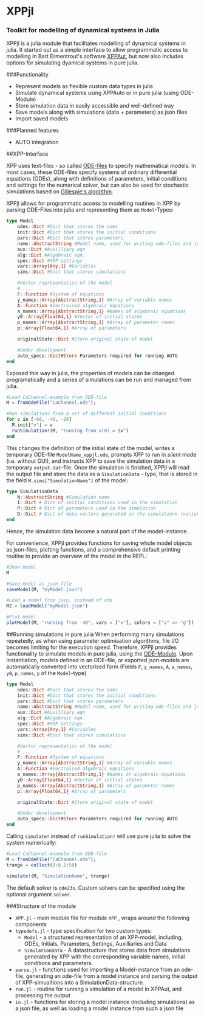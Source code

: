 # XPPjl
### Toolkit for modelling of dynamical systems in Julia

XPPjl is a julia module that facilitates modelling of dynamical systems in julia.
It started out as a simple interface to allow programmatic access to modelling in Bart Ermentrout's software [XPPAut](http://www.math.pitt.edu/~bard/xpp/xpp.html), but now also includes options for simulating dyamical systems in pure julia.

###Functionality
* Represent models as flexible custom data types in julia
* Simulate dynamical systems using XPPAuto or in pure julia (using ODE-Module)
* Store simulation data in easily accessible and well-defined way
* Save models along with simulations (data + parameters) as json files
* Import saved models

###Planned features
* AUTO integration

##XPP-Interface

XPP uses text-files - so called [ODE-files](http://www.math.pitt.edu/~bard/bardware/tut/xpptut.html#odefile) to specify mathematical models. In most cases, these ODE-files specify systems of ordinary differential equations (ODEs), along with definitions of parameters, initial conditions and settings for the numerical solver, but can also be used for stochastic simulations based on [Gillespie's algorithm](https://en.wikipedia.org/wiki/Gillespie_algorithm).

XPPjl allows for programmatic access to modelling routines in XPP by parsing ODE-Files into julia and representing them as `Model`-Types:

```julia
type Model
    odes::Dict #Dict that stores the odes
    init::Dict #Dict that stores the initial conditions
    pars::Dict #Dict that stores parameters
    name::AbstractString #Model name, used for writing ode-files and json
    aux::Dict #Auxilliary eqn
    alg::Dict #Algebraic eqn.
    spec::Dict #XPP settings
    vars::Array{Any,1} #Variables
    sims::Dict #Dict that stores simulations

    #Vector representation of the model
    #....
    F::Function #System of equations
    y_names::Array{AbstractString,1} #Array of variable names
    A::Function #Vectroised algebraic equations
    a_names::Array{AbstractString,1} #Names of algebraic equations
    y0::Array{Float64,1} #Vector of initial states
    p_names::Array{AbstractString,1} #Array of parameter names
    p::Array{Float64,1} #Array of parameters

    originalState::Dict #Store original state of model

    #Under development
    auto_specs::Dict#Store Parameters required for running AUTO
end
```

Exposed this way in julia, the properties of models can be changed programatically and a series of simulations can be run and managed from julia.  

```julia
#Load CaChannel-example from ODE-file
M = fromOdeFile("CaChannel.ode");

#Run simulations from a set of different initial conditions
for v in [-60, -40, -20]
  M.init["v"] = v
  runSimulation!(M, "running from v(0) = $v")
end
```

This changes the definition of the initial state of the model, writes a temporary ODE-file `ModelName_xppjl.ode`, prompts XPP to run in *silent* mode (i.e. without GUI), and instructs XPP to save the simulation data in a temporary `output.dat`-file. Once the simulation is finished, XPPjl will read the output file and store the data as a `SimulationData` - type, that is stored in the field `M.sims["SimulationName"]` of the model:

```julia
type SimulationData
    N::AbstractString #Simulation name
    I::Dict # Dict of initial conditions used in the simulation
    P::Dict # Dict of parameters used in the simulation
    D::Dict # Dict of data-vectors generated in the simulations (variables and auxilliary variables)
end
```
Hence, the simulation data become a natural part of the model-instance.

For convenience, XPPjl provides functions for saving whole model objects as json-files, plotting functions, and a comprehensive default printing routine to provide an overview of the model in the REPL:

```julia
#Show model
M

#Save model as json-file
saveModel(M, "myModel.json")

#Load a model from json, instead of ode
M2 = loadModel("myModel.json")

#Plot model
plotModel(M, "running from -40", vars = ["v"], colors = ["v" => "g"])
```

##Running simulations in pure julia
When performing many simulations repeatedly, as when using parameter optimisation algorithms, file I/O becomes limiting for the execution speed. Therefore, XPPjl provides functionality to simulate models in pure julia, using the [ODE-Module](https://github.com/JuliaLang/ODE.jl). Upon instantiation, models defined in an ODE-file, or exported json-models are automatically converted into vectorised form (Fields `F`, `y_names`, `A`, `a_names`, `y0`, `p_names`, `p` of the `Model`-type)

```julia
type Model
    odes::Dict #Dict that stores the odes
    init::Dict #Dict that stores the initial conditions
    pars::Dict #Dict that stores parameters
    name::AbstractString #Model name, used for writing ode-files and json
    aux::Dict #Auxilliary eqn
    alg::Dict #Algebraic eqn.
    spec::Dict #XPP settings
    vars::Array{Any,1} #Variables
    sims::Dict #Dict that stores simulations

    #Vector representation of the model
    #....
    F::Function #System of equations
    y_names::Array{AbstractString,1} #Array of variable names
    A::Function #Vectroised algebraic equations
    a_names::Array{AbstractString,1} #Names of algebraic equations
    y0::Array{Float64,1} #Vector of initial states
    p_names::Array{AbstractString,1} #Array of parameter names
    p::Array{Float64,1} #Array of parameters

    originalState::Dict #Store original state of model

    #Under development
    auto_specs::Dict#Store Parameters required for running AUTO
end
```

Calling `simulate!` instead of `runSimulation!` will use pure julia to solve the system numerically:

```julia
#Load CaChannel-example from ODE-file
M = fromOdeFile("CaChannel.ode");
trange = collect(0:0.1:50)

simulate!(M, "SimulationName", trange)
```

The default solver is `ode23s`. Custom solvers can be specified using the optional argument `solver`.

###Structure of the module

* `XPP.jl` - main module file for module `XPP` , wraps around the following components
* `typedefs.jl` - type specification for two custom types:
  * `Model` - a structured representation of an XPP-model, including, ODEs, Initials, Parameters, Settings, Auxilliaries and Data
  * `SimulationData` - A datastructure that stores data from simulations generated by XPP with the corresponding variable names, initial conditions and parameters.
* `parse.jl` - functions used for importing a Model-instance from an ode-file, generating an ode-file from a model instance and parsing the output of XPP-simualtions into a SimulationData-structure.
* `run.jl` - routine for running a simulation of a model in XPPAut, and processing the output
* `io.jl` - functions for storing a model instance (including simulations) as a json file, as well as loading a model instance from such a json file
